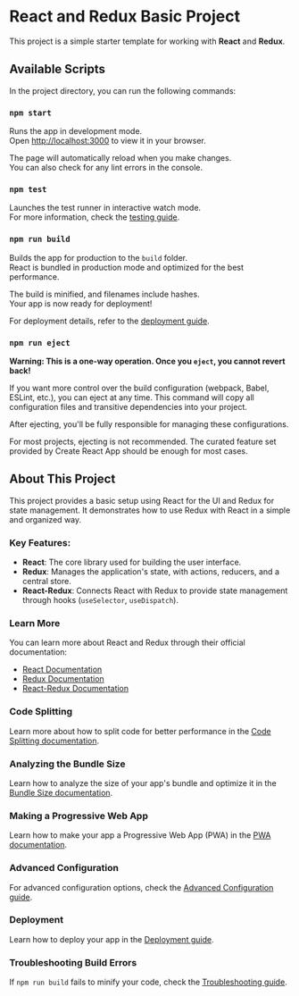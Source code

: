 # React and Redux Basic Project

This project is a simple starter template for working with **React** and **Redux**.

## Available Scripts

In the project directory, you can run the following commands:

### `npm start`

Runs the app in development mode.\
Open [http://localhost:3000](http://localhost:3000) to view it in your browser.

The page will automatically reload when you make changes.\
You can also check for any lint errors in the console.

### `npm test`

Launches the test runner in interactive watch mode.\
For more information, check the [testing guide](https://facebook.github.io/create-react-app/docs/running-tests).

### `npm run build`

Builds the app for production to the `build` folder.\
React is bundled in production mode and optimized for the best performance.

The build is minified, and filenames include hashes.\
Your app is now ready for deployment!

For deployment details, refer to the [deployment guide](https://facebook.github.io/create-react-app/docs/deployment).

### `npm run eject`

**Warning: This is a one-way operation. Once you `eject`, you cannot revert back!**

If you want more control over the build configuration (webpack, Babel, ESLint, etc.), you can eject at any time. This command will copy all configuration files and transitive dependencies into your project.

After ejecting, you'll be fully responsible for managing these configurations.

For most projects, ejecting is not recommended. The curated feature set provided by Create React App should be enough for most cases.

## About This Project

This project provides a basic setup using React for the UI and Redux for state management. It demonstrates how to use Redux with React in a simple and organized way.

### Key Features:
- **React**: The core library used for building the user interface.
- **Redux**: Manages the application's state, with actions, reducers, and a central store.
- **React-Redux**: Connects React with Redux to provide state management through hooks (`useSelector`, `useDispatch`).

### Learn More

You can learn more about React and Redux through their official documentation:

- [React Documentation](https://reactjs.org/)
- [Redux Documentation](https://redux.js.org/)
- [React-Redux Documentation](https://react-redux.js.org/)

### Code Splitting

Learn more about how to split code for better performance in the [Code Splitting documentation](https://facebook.github.io/create-react-app/docs/code-splitting).

### Analyzing the Bundle Size

Learn how to analyze the size of your app's bundle and optimize it in the [Bundle Size documentation](https://facebook.github.io/create-react-app/docs/analyzing-the-bundle-size).

### Making a Progressive Web App

Learn how to make your app a Progressive Web App (PWA) in the [PWA documentation](https://facebook.github.io/create-react-app/docs/making-a-progressive-web-app).

### Advanced Configuration

For advanced configuration options, check the [Advanced Configuration guide](https://facebook.github.io/create-react-app/docs/advanced-configuration).

### Deployment

Learn how to deploy your app in the [Deployment guide](https://facebook.github.io/create-react-app/docs/deployment).

### Troubleshooting Build Errors

If `npm run build` fails to minify your code, check the [Troubleshooting guide](https://facebook.github.io/create-react-app/docs/troubleshooting#npm-run-build-fails-to-minify).

